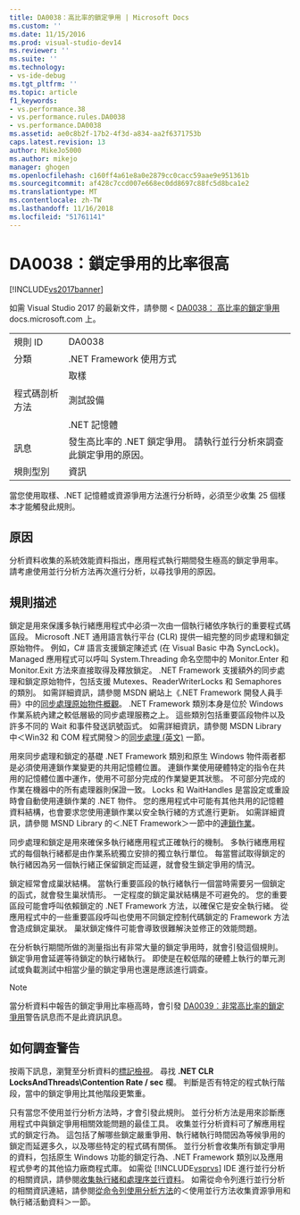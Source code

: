 ```yaml
---
title: DA0038：高比率的鎖定爭用 | Microsoft Docs
ms.custom: ''
ms.date: 11/15/2016
ms.prod: visual-studio-dev14
ms.reviewer: ''
ms.suite: ''
ms.technology:
- vs-ide-debug
ms.tgt_pltfrm: ''
ms.topic: article
f1_keywords:
- vs.performance.38
- vs.performance.rules.DA0038
- vs.performance.DA0038
ms.assetid: ae0c8b2f-17b2-4f3d-a834-aa2f6371753b
caps.latest.revision: 13
author: MikeJo5000
ms.author: mikejo
manager: ghogen
ms.openlocfilehash: c160ff4a61e8a0e2879cc0cacc59aae9e951361b
ms.sourcegitcommit: af428c7ccd007e668ec0dd8697c88fc5d8bca1e2
ms.translationtype: MT
ms.contentlocale: zh-TW
ms.lasthandoff: 11/16/2018
ms.locfileid: "51761141"
---
```

# <a name="da0038-high-rate-of-lock-contentions"></a>DA0038：鎖定爭用的比率很高
[!INCLUDE[vs2017banner](../includes/vs2017banner.md)]

如需 Visual Studio 2017 的最新文件，請參閱 < [DA0038： 高比率的鎖定爭用](https://docs.microsoft.com/visualstudio/profiling/da0038-high-rate-of-lock-contentions)docs.microsoft.com 上。  
  
|||  
|-|-|  
|規則 ID|DA0038|  
|分類|.NET Framework 使用方式|  
|程式碼剖析方法|取樣<br /><br /> 測試設備<br /><br /> .NET 記憶體|  
|訊息|發生高比率的 .NET 鎖定爭用。 請執行並行分析來調查此鎖定爭用的原因。|  
|規則型別|資訊|  
  
 當您使用取樣、.NET 記憶體或資源爭用方法進行分析時，必須至少收集 25 個樣本才能觸發此規則。  
  
## <a name="cause"></a>原因  
 分析資料收集的系統效能資料指出，應用程式執行期間發生極高的鎖定爭用率。 請考慮使用並行分析方法再次進行分析，以尋找爭用的原因。  
  
## <a name="rule-description"></a>規則描述  
 鎖定是用來保護多執行緒應用程式中必須一次由一個執行緒依序執行的重要程式碼區段。 Microsoft .NET 通用語言執行平台 (CLR) 提供一組完整的同步處理和鎖定原始物件。 例如，C# 語言支援鎖定陳述式 (在 Visual Basic 中為 SyncLock)。 Managed 應用程式可以呼叫 System.Threading 命名空間中的 Monitor.Enter 和 Monitor.Exit 方法來直接取得及釋放鎖定。 .NET Framework 支援額外的同步處理和鎖定原始物件，包括支援 Mutexes、ReaderWriterLocks 和 Semaphores 的類別。 如需詳細資訊，請參閱 MSDN 網站上《.NET Framework 開發人員手冊》中的[同步處理原始物件概觀](http://go.microsoft.com/fwlink/?LinkId=177867)。 .NET Framework 類別本身是位於 Windows 作業系統內建之較低層級的同步處理服務之上。 這些類別包括重要區段物件以及許多不同的 Wait 和事件發送訊號函式。 如需詳細資訊，請參閱 MSDN Library 中＜Win32 和 COM 程式開發＞的[同步處理 (英文)](http://go.microsoft.com/fwlink/?LinkId=177869) 一節。  
  
 用來同步處理和鎖定的基礎 .NET Framework 類別和原生 Windows 物件兩者都是必須使用連鎖作業變更的共用記憶體位置。 連鎖作業使用硬體特定的指令在共用的記憶體位置中運作，使用不可部分完成的作業變更其狀態。 不可部分完成的作業在機器中的所有處理器則保證一致。 Locks 和 WaitHandles 是當設定或重設時會自動使用連鎖作業的 .NET 物件。 您的應用程式中可能有其他共用的記憶體資料結構，也會要求您使用連鎖作業以安全執行緒的方式進行更新。 如需詳細資訊，請參閱 MSND Library 的＜.NET Framework＞一節中的[連鎖作業](http://go.microsoft.com/fwlink/?LinkId=177870)。  
  
 同步處理和鎖定是用來確保多執行緒應用程式正確執行的機制。 多執行緒應用程式的每個執行緒都是由作業系統獨立安排的獨立執行單位。 每當嘗試取得鎖定的執行緒因為另一個執行緒正保留鎖定而延遲，就會發生鎖定爭用的情況。  
  
 鎖定經常會成巢狀結構。 當執行重要區段的執行緒執行一個當時需要另一個鎖定的函式，就會發生巢狀情形。 一定程度的鎖定巢狀結構是不可避免的。 您的重要區段可能會呼叫依賴鎖定的 .NET Framework 方法，以確保它是安全執行緒。 從應用程式中的一些重要區段呼叫也使用不同鎖定控制代碼鎖定的 Framework 方法會造成鎖定巢狀。 巢狀鎖定條件可能會導致很難解決並修正的效能問題。  
  
 在分析執行期間所做的測量指出有非常大量的鎖定爭用時，就會引發這個規則。 鎖定爭用會延遲等待鎖定的執行緒執行。 即使是在較低階的硬體上執行的單元測試或負載測試中相當少量的鎖定爭用也還是應該進行調查。  
  
> [!NOTE]
>  當分析資料中報告的鎖定爭用比率極高時，會引發 [DA0039︰非常高比率的鎖定爭用](../profiling/da0039-very-high-rate-of-lock-contentions.md)警告訊息而不是此資訊訊息。  
  
## <a name="how-to-investigate-a-warning"></a>如何調查警告  
 按兩下訊息，瀏覽至分析資料的[標記檢視](../profiling/marks-view.md)。  尋找 **.NET CLR LocksAndThreads\Contention Rate / sec** 欄。 判斷是否有特定的程式執行階段，當中的鎖定爭用比其他階段更繁重。  
  
 只有當您不使用並行分析方法時，才會引發此規則。 並行分析方法是用來診斷應用程式中與鎖定爭用相關效能問題的最佳工具。 收集並行分析資料可了解應用程式的鎖定行為。 這包括了解哪些鎖定嚴重爭用、執行緒執行時間因為等候爭用的鎖定而延遲多久，以及哪些特定的程式碼有關係。 並行分析會收集所有鎖定爭用的資料，包括原生 Windows 功能的鎖定行為、.NET Framework 類別以及應用程式參考的其他協力廠商程式庫。 如需從 [!INCLUDE[vsprvs](../includes/vsprvs-md.md)] IDE 進行並行分析的相關資訊，請參閱[收集執行緒和處理序並行資料](../profiling/collecting-thread-and-process-concurrency-data.md)。 如需從命令列進行並行分析的相關資訊連結，請參閱[從命令列使用分析方法](../profiling/using-profiling-methods-to-collect-performance-data-from-the-command-line.md)的＜使用並行方法收集資源爭用和執行緒活動資料＞一節。

